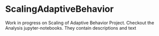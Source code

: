 # ScalingAdaptiveBehavior
Work in progress on Scaling of Adaptive Behavior Project.
Checkout the Analysis jupyter-notebooks. They contain descriptions and text
